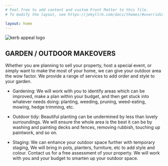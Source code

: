 ```yaml
---
# Feel free to add content and custom Front Matter to this file.
# To modify the layout, see https://jekyllrb.com/docs/themes/#overriding-theme-defaults

layout: home
---
```


 <img src="../img sm/KA.jpg" alt="kerb appeal logo">
 

## GARDEN / OUTDOOR MAKEOVERS

Whether you are planning to sell your property, host a special event, or simply want to make the most of your home, we can give your outdoor area the wow factor. We provide a range of services to add order and style to your garden.

* Gardening: We will work with you to identify areas which can be improved, make a plan within your budget, and then get stuck into whatever needs doing:  planting, weeding, pruning, weed-eating, mowing, hedge trimming, etc.

* Outdoor tidy: Beautiful planting can be undermined by less than lovely surroundings. We will ensure the whole area is the best it can be by washing and painting decks and fences, removing rubbish, touching up paintwork, and so on.

* Staging: We can enhance your outdoor space further with temporary staging, We will bring in pots, planters, furniture, etc to add style and colour.
Contact us for a free assessment of your property. We will work with you and your budget to smarten up your outdoor space.
